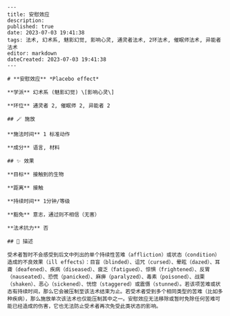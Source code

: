 
    ---
    title: 安慰效应
    description: 
    published: true
    date: 2023-07-03 19:41:38
    tags: 法术, 幻术系, 魅影幻觉, 影响心灵, 通灵者法术, 2环法术, 催眠师法术, 异能者法术
    editor: markdown
    dateCreated: 2023-07-03 19:41:38
    ---

    # **安慰效应** *Placebo effect*

    **学派** 幻术系 (魅影幻觉) \[影响心灵\] 

    **环位** 通灵者 2, 催眠师 2, 异能者 2

    ## 🪄 施放

    **施法时间** 1 标准动作

    **成分** 语言, 材料

    ## ✨ 效果 

    **目标** 接触到的生物 

    **距离** 接触  

    **持续时间** 1分钟/等级 

    **豁免** 意志，通过则不相信（无害）

    **法术抗力** 否

    ## 📖 描述

    受术者暂时不会感受到后文中列出的单个持续性苦难（affliction）或状态（condition）造成的不良效果（ill effects）：目盲（blinded）、诅咒（cursed）、晕眩（dazed）、耳聋（deafened）、疾病（diseased）、疲乏（fatigued）、惊惧（frightened）、反胃（nauseated）、恐慌（panicked）、麻痹（paralyzed）、毒素（poisoned）、战栗（shaken）、恶心（sickened）、恍惚（staggered）或震慑（stunned）。若该项苦难或状态有持续时间，那么它会被压制至该法术结束为止。若受术者受到多个相同类型的苦难（比如多种疾病），那么施放单次该法术也仅能压制其中之一。安慰效应无法移除或暂时免除任何苦难可能已经造成的伤害，它也无法防止受术者再次免受此类状态的影响。
    